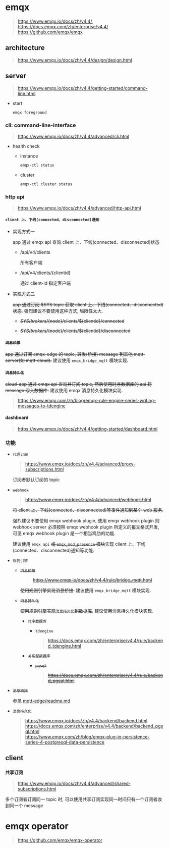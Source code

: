 # emqx

> https://www.emqx.io/docs/zh/v4.4/, https://docs.emqx.com/zh/enterprise/v4.4/ <br/>
https://github.com/emqx/emqx

## architecture

> https://www.emqx.io/docs/zh/v4.4/design/design.html

## server

> https://www.emqx.io/docs/zh/v4.4/getting-started/command-line.html

- start

    ```bash
    emqx foreground
    ```

### cli: command-line-interface

> https://www.emqx.io/docs/zh/v4.4/advanced/cli.html

- health check

    - instance

        ```bash
        emqx-ctl status
        ```

    - cluster

        ```bash
        emqx-ctl cluster status
        ```

### http api

> https://www.emqx.io/docs/zh/v4.4/advanced/http-api.html

#### `client 上、下线(connected、disconnected)通知`

- 实现方式一

    app 通过 emqx api 查询 client 上、下线(connected、disconnected)状态

    - /api/v4/clients

        所有客户端

    - /api/v4/clients/{clientid}

        通过 client-id 指定客户端

- ~~实现方式二~~

    ~~app 通过订阅 $SYS topic 获取 client 上、下线(connected、disconnected)状态.~~ 强烈建议不要使用这种方式, 局限性太大.

    - ~~$SYS/brokers/${node}/clients/${clientid}/connected~~

    - ~~$SYS/brokers/${node}/clients/${clientid}/disconnected~~

#### ~~`消息桥接`~~

~~app 通过订阅 emqx-edge 的 topic, 转发(桥接) message 到其他 mqtt-server(如 mqtt-cloud).~~ 建议使用 `emqx_bridge_mqtt` 模块实现.

#### ~~`消息持久化`~~

~~cloud-app 通过 emqx api 查询并订阅 topic, 然后使用时序数据库的 api 将 message 写入数据库.~~ 建议使用 emqx 消息持久化模块实现.

> https://www.emqx.com/zh/blog/emqx-rule-engine-series-writing-messages-to-tdengine

#### dashboard

> https://www.emqx.io/docs/zh/v4.4/getting-started/dashboard.html

### 功能

- `代理订阅`

    > https://www.emqx.io/docs/zh/v4.4/advanced/proxy-subscriptions.html

    订阅者默认订阅的 topic

- ~~`webhook`~~

    > ~~https://www.emqx.io/docs/zh/v4.4/advanced/webhook.html~~

    ~~将 client 上、下线(connected、disconnected)等事件通知到某个 web 服务.~~

    强烈建议不要使用 emqx webhook plugin, 使用 emqx webhook plugin 则 webhook server 必须按照 emqx webhook plugin 所定义的报文格式开发, 可见 emqx webhook plugin 是一个相当鸡肋的功能.

    建议使用 `emqx api` ~~或 `emqx_mod_presence` 模块~~实现 client 上、下线(connected、disconnected)通知等功能.

- `规则引擎`

    - ~~`消息桥接`~~

        > ~~https://www.emqx.io/docs/zh/v4.4/rule/bridge_mqtt.html~~

        ~~使用规则引擎实现消息桥接.~~ 建议使用 `emqx_bridge_mqtt` 模块实现.

    - ~~`消息持久化`~~

        ~~使用规则引擎实现`消息持久化`到数据库.~~ 建议使用消息持久化模块实现.

        - `时序数据库`

            - `tdengine`

                > https://docs.emqx.com/zh/enterprise/v4.4/rule/backend_tdengine.html

        <strike>

        - `关系型数据库`

            - `pgsql`

                > https://docs.emqx.com/zh/enterprise/v4.4/rule/backend_pgsql.html

        </strike>

- ~~`消息桥接`~~

    参见 [mqtt-edge/readme.md](../../../03-edge/01-mqtt-edge/readme.md)

- `消息持久化`

    > https://www.emqx.io/docs/zh/v4.4/backend/backend.html <br/>
    https://docs.emqx.com/zh/enterprise/v4.4/backend/backend_pgsql.html <br/>
    https://www.emqx.com/zh/blog/emqx-plug-in-persistence-series-4-postgresql-data-persistence

## client

### `共享订阅`

> https://www.emqx.io/docs/zh/v4.4/advanced/shared-subscriptions.html

多个订阅者订阅同一 topic 时, 可以使用共享订阅实现同一时间只有一个订阅者收到同一个 message

# emqx operator

> https://github.com/emqx/emqx-operator
